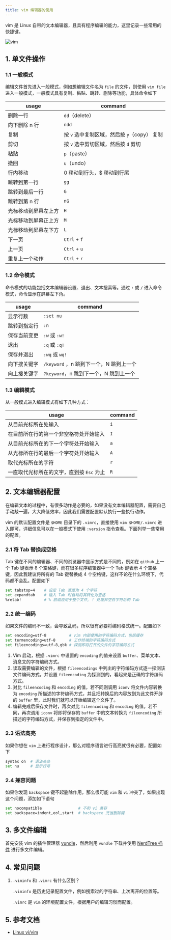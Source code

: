 ```yaml
---
title: vim 编辑器的使用
---
```


vim 是 Linux 自带的文本编辑器，且具有程序编辑的能力，这里记录一些常用的快捷键。

![vim](/operating-system/img/vim.png)

## 1. 单文件操作

### 1.1 一般模式

编辑文件首先进入一般模式，例如想编辑文件名为 `file` 的文件，则使用 `vim file` 进入一般模式，一般模式具有复制、黏贴、跳转、删除等功能，具体命令如下

| usage                | command                                      |
| -------------------- | -------------------------------------------- |
| 删除一行             | `dd`（delete）                               |
| 向下删除 n 行        | `ndd`                                        |
| 复制                 | 按 `v` 选中复制区域，然后按 `y`（copy） 复制 |
| 剪切                 | 按 `v` 选中剪切区域，然后按 `d` 剪切         |
| 粘贴                 | `p`（paste）                                 |
| 撤回                 | `u`（undo）                                  |
| 行内移动             | 0  移动到行头，$ 移动到行尾                  |
| 跳转到第一行         | `gg`                                         |
| 跳转到最后一行       | `G`                                          |
| 跳转到第 n 行        | `nG`                                         |
| 光标移动到屏幕左上方 | `H`                                          |
| 光标移动到屏幕正上方 | `M`                                          |
| 光标移动到屏幕左下方 | `L`                                          |
| 下一页               | `Ctrl` + `f`                                 |
| 上一页               | `Ctrl` + `u`                                 |
| 重复上一个动作       | `Ctrl` + `r`                                 |

### 1.2 命令模式

命令模式的功能包括文本编辑器设置、退出、文本搜索等。通过 `:` 或 `/` 进入命令模式，命令显示在屏幕左下角。

| usage        | command                                 |
| ------------ | --------------------------------------- |
| 显示行数     | `:set nu`                               |
| 跳转到指定行 | `:n`                                    |
| 保存当前变更 | `:w` 或 `:w!`                           |
| 退出         | `:q` 或 `:q!`                           |
| 保存并退出   | `:wq` 或 `wq!`                          |
| 向下搜关键字 | `/keyword` ，n 跳到下一个，N 跳到上一个 |
| 向上搜关键字 | `?keyword`，n 跳到下一个，N 跳到上一个  |

### 1.3 编辑模式

从一般模式进入编辑模式有如下几种方式：

| usage                                     | command |
| ----------------------------------------- | ------- |
| 从目前光标所在处输入                      | `i`     |
| 在目前所在行的第一个非空格符处开始输入    | `I`     |
| 从目前光标所在的下一个字符处开始输入      | `a`     |
| 从光标所在行的最后一个字符处开始输入      | `A`     |
| 取代光标所在的字符                        | `r`     |
| 一直取代光标所在的文字，直到按 `Esc` 为止 | `R`     |

## 2. 文本编辑器配置

在编辑文本的过程中，有很多动作是必要的，如果没有文本编辑器配置，需要自己手动敲一遍，大大降低效率，因此我们需要配置默认执行一些执行动作。

vim 的默认配置文件是 `$HOME` 目录下的 `.vimrc`，直接使用 `vim $HOME/.vimrc` 进入即可，详细信息可以在一般模式下使用 `:version` 指令查看。下面列举一些常用的配置。

### 2.1 将 Tab 替换成空格

Tab 键在不同的编辑器、不同的浏览器中显示方式是不同的，例如在 `github` 上一个 Tab 键表示 8 个空格键，而在很多程序编辑器中一个 Tab 键表示 4 个空格键，因此我建议将所有的 Tab 键替换成 4 个空格键，这样不论在什么环境下，代码都不会乱。配置如下

```bash
set tabstop=4    # 设定 Tab 宽度为 4 个字符
set expandtab    # 输入 Tab 时自动将其转化为空格
%retab!          # % 前缀应用于整个文件, ! 处理非空白字符后的 Tab
```

### 2.2 统一编码

如果文件的编码不一致，会导致乱码，所以很有必要将编码格式统一。配置如下

```bash
set encoding=utf-8          # vim 内部使用的字符编码方式，包括缓存
set termencoding=utf-8      # 工作终端的字符编码方式
set fileencodings=utf-8,gbk # 探测即将打开的文件的字符编码方式
```

1. Vim 启动，根据 `.vimrc` 中设置的 `encoding` 的值来设置 `buffer`、菜单文本、消息文的字符编码方式。
2. 读取需要编辑的文件，根据 `fileencodings` 中列出的字符编码方式逐一探测该文件编码方式。并设置 `fileencoding` 为探测到的，看起来是正确的字符编码方式。
3. 对比 `fileencoding` 和 `encoding` 的值，若不同则调用 `iconv` 将文件内容转换为 `encoding` 所描述的字符编码方式，并且把转换后的内容放到为此文件开辟的 `buffer` 里，此时我们就可以开始编辑这个文件了。
4. 编辑完成后保存文件时，再次对比 `fileencoding` 和 `encoding` 的值。若不同，再次调用 `iconv` 将即将保存的 `buffer` 中的文本转换为 `fileencoding` 所描述的字符编码方式，并保存到指定的文件中。

### 2.3 语法高亮

如果你想在 `vim` 上进行程序设计，那么对程序语言进行高亮就很有必要，配置如下

```bash
syntax on  # 语法高亮
set nu     # 显示行号
```

### 2.4 兼容问题

如果你发现 `backspace` 键不起删除作用，那么很可能 `vim` 和 `vi` 冲突了，如果出现这个问题，添加如下语句

```bash
set nocompatible                # 不和 vi 兼容
set backspace=indent,eol,start  # backspace 充当删除键
```

## 3. 多文件编辑

首先安装 vim 的插件管理器 [vundle](https://github.com/VundleVim/Vundle.vim)，然后利用 `vundle` 下载并使用 [NerdTree 插件](https://github.com/scrooloose/nerdtree) 进行多文件编辑。

## 4. 常见问题

1. `.viminfo` 和 `.vimrc` 有什么区别？

   `.viminfo` 是历史记录配置文件，例如搜索过的字符串、上次离开的位置等。

   `.vimrc` 是 `vim` 的环境配置文件，根据用户的编辑习惯而配置。

## 5. 参考文档

- [Linux vi/vim](https://www.runoob.com/linux/linux-vim.html)